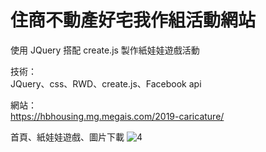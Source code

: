 # 住商不動產好宅我作組活動網站

使用 JQuery 搭配 create.js 製作紙娃娃遊戲活動

技術：<br>
JQuery、css、RWD、create.js、Facebook api

網站：<br>
https://hbhousing.mg.megais.com/2019-caricature/

首頁、紙娃娃遊戲、圖片下載
![4](https://user-images.githubusercontent.com/42172531/157001310-ccf13105-544e-4282-b718-37aae1d55ee4.png)
